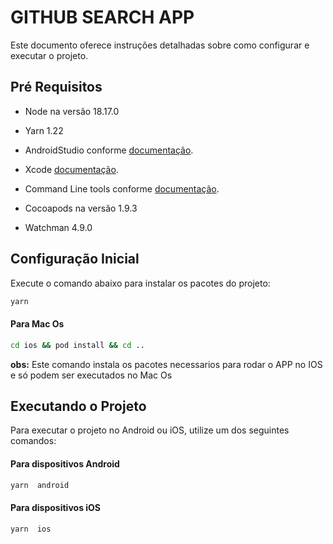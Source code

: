 # GITHUB SEARCH APP

Este documento oferece instruções detalhadas sobre como configurar e executar o projeto.

## Pré Requisitos

- Node na versão 18.17.0

- Yarn 1.22

- AndroidStudio conforme [documentação](https://reactnative.dev/docs/environment-setup).

- Xcode [documentação](https://reactnative.dev/docs/environment-setup).

- Command Line tools conforme [documentação](https://reactnative.dev/docs/environment-setup).

- Cocoapods na versão 1.9.3

- Watchman 4.9.0

## Configuração Inicial

Execute o comando abaixo para instalar os pacotes do projeto:

```bash
yarn
```

#### Para Mac Os

```bash
cd ios && pod install && cd ..
```

**obs:** Este comando instala os pacotes necessarios para rodar o APP no IOS e só podem ser executados no Mac Os

## Executando o Projeto

Para executar o projeto no Android ou iOS, utilize um dos seguintes comandos:

#### Para dispositivos Android

```bash
yarn  android
```

#### Para dispositivos iOS

```bash
yarn  ios
```
